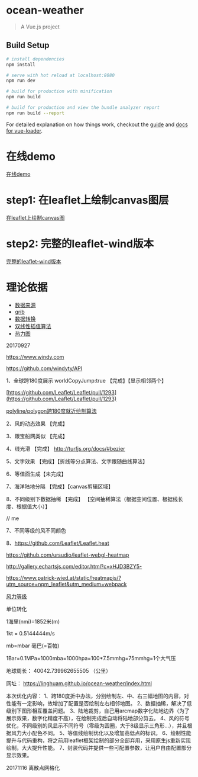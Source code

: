 # ocean-weather

> A Vue.js project

## Build Setup

``` bash
# install dependencies
npm install

# serve with hot reload at localhost:8080
npm run dev

# build for production with minification
npm run build

# build for production and view the bundle analyzer report
npm run build --report
```

For detailed explanation on how things work, checkout the [guide](http://vuejs-templates.github.io/webpack/) and [docs for vue-loader](http://vuejs.github.io/vue-loader).


# 在线demo
[在线demo](https://danwild.github.io/leaflet-velocity/)

# step1: 在leaflet上绘制canvas图层
[在leaflet上绘制canvas图](https://github.com/Sumbera/gLayers.Leaflet)

# step2: 完整的leaflet-wind版本
[完整的leaflet-wind版本](https://github.com/danwild/leaflet-velocity)

# 理论依据

* [数据来源](http://nomads.ncep.noaa.gov/)
* [grib](http://www.cpc.ncep.noaa.gov/products/wesley/reading_grib.html)
* [数据转换](https://github.com/cambecc/grib2json)
* [双线性插值算法](https://github.com/cambecc/earth)
* [热力图](https://www.patrick-wied.at/static/heatmapjs/)

20170927

https://www.windy.com

https://github.com/windyty/API

1、全球跨180度展示  worldCopyJump:true 【完成】【显示相邻两个】

[https://github.com/Leaflet/Leaflet/pull/1293](https://github.com/Leaflet/Leaflet/pull/1293)

[polyline/polygon跨180度就近绘制算法](https://github.com/Leaflet/Leaflet/pull/1293/commits/66b5054b21646fa835b99d47c94bfbb0e8b42062)

2、风的动态效果 【完成】

3、跟宝船网类似 【完成】

4、线光滑 【完成】 http://turfjs.org/docs/#bezier

5、文字效果 【完成】【折线等分点算法、文字跟随曲线算法】

6、等值面生成【未完成】

7、海洋陆地分隔 【完成】【canvas剪辑区域】

8、不同级别下数据抽稀 【完成】 【空间抽稀算法（根据空间位置、根据线长度、根据值大小）】

// me

7、不同等级的风不同颜色

8、https://github.com/Leaflet/Leaflet.heat

https://github.com/ursudio/leaflet-webgl-heatmap

http://gallery.echartsjs.com/editor.html?c=xHJD3BZY5-

https://www.patrick-wied.at/static/heatmapjs/?utm_source=npm_leaflet&utm_medium=webpack

[风力等级](http://www.cma.gov.cn/2011xzt/20120816/2012081601/201208160101/201407/t20140717_252607.html)

单位转化

1海里(nmi)=1852米(m)

1kt = 0.5144444m/s

mb=mbar 毫巴(=百帕)

1Bar=0.1MPa=1000mba=1000hpa=100*7.5mmhg=75mmhg=1个大气压

地球周长： 40042.739962655505 （公里）

网址： https://linghuam.github.io/ocean-weather/index.html

本次优化内容：
1、跨180度折中办法，分别绘制左、中、右三幅地图的内容，对性能有一定影响，故增加了配置是否绘制左右相邻地图。
2、数据抽稀，解决了低级别下图形相互覆盖问题。
3、陆地裁剪，自己用arcmap数字化陆地边界（为了展示效果，数字化精度不高），在绘制完成后自动将陆地部分剪去。
4、风的符号优化，不同级别的风显示不同符号（零级为圆圈，大于8级显示三角形...），并且根据风力大小配色不同。
5、等值线绘制优化以及增加高低点的标识。
6、绘制性能提升与代码重构，将之前用leaflet框架绘制的部分全部弃用，采用原生js重新实现绘制，大大提升性能。
7、封装代码并提供一些可配置参数，让用户自由配置部分显示效果。


20171116
 离散点网格化
 
